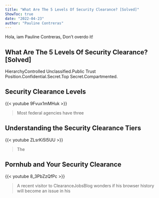 ```yaml
---
title: "What Are The 5 Levels Of Security Clearance? [Solved]"
ShowToc: true 
date: "2022-04-23"
author: "Pauline Contreras" 
---
```


Hola, iam Pauline Contreras, Don’t overdo it!
## What Are The 5 Levels Of Security Clearance? [Solved]
HierarchyControlled Unclassified.Public Trust Position.Confidential.Secret.Top Secret.Compartmented.

## Security Clearance Levels
{{< youtube 9Fvux1mMHuk >}}
>Most federal agencies have three 

## Understanding the Security Clearance Tiers
{{< youtube ZLsrKi5I5UU >}}
>The 

## Pornhub and Your Security Clearance
{{< youtube 8_3PbZzQfPc >}}
>A recent visitor to ClearanceJobsBlog wonders if his browser history will become an issue in his 

